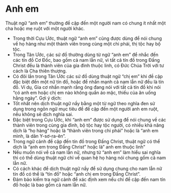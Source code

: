 # Anh em

Thuật ngữ “anh em” thường đề cập đến một người nam có chung ít nhất một cha hoặc mẹ ruột với một người khác.
- Trong thời Cựu Ước, thuật ngữ “anh em” cũng được dùng để nói chung về họ hàng như một thành viên trong cùng một chi phái, thị tộc hay bộ tộc.
- Trong Tân Ước, các sứ đồ thường dùng từ ngữ “anh em” để nhắc đến các tín đồ Cơ Đốc, bao gồm cả nam lẫn nữ, vì tất cả tín đồ trong Đấng Christ đều là thành viên của gia đình thuộc linh, có Đức Chúa Trời với tư cách là Cha thiên thượng.
- Có đôi lần trong Tân Ước các sứ đồ dùng thuật ngữ “chị em” khi đề cập đặc biệt đến một nữ tín đồ, hoặc để nhấn mạnh cả nam lẫn nữ đều là tín đồ.  Ví dụ, Gia cơ nhấn mạnh rằng ông đang nói với tất cả tín đồ khi nói “có anh em hoặc chị em nào không quần áo mặc, thiếu của ăn uống hằng ngày”.
Gợi ý dịch:
- Tốt nhất nên dịch thuật ngữ nầy bằng một từ ngữ theo nghĩa đen sử dụng trong ngôn ngữ mục tiêu để đề cập đến một người anh em ruột, nếu không sẽ dịch nghĩa sai.
- Đặc biệt trong Cựu Ước, khi “anh em” được sử dụng để nói chung về các thành viên trong cùng gia đình, bộ tộc hay tộc người, có nhiều khả năng  dịch là “họ hàng” hoặc là “thành viên trong chi phái” hoặc là “anh em mình, là dân Y-sơ-ra-ên”.
- Trong ngữ cảnh đề cập đến tín đồ trong Đấng Christ, thuật ngữ có thể dịch là “anh em trong Đấng Christ” hoặc là” anh em thuộc linh”
- Nếu muốn nói về cả nam lẫn nữ, nhưng từ “anh em” làm hiểu sai nghĩa thì có thể dùng thuật ngữ chỉ về quan hệ họ hàng nói chung gồm cả nam lẫn nữ.
- Có cách khác để dịch thuật ngữ nầy để sử dụng chung cho nam lẫn nữ tín đồ có thể là “tín đồ” hoặc “anh chị em trong Đấng Christ”.
- Đảm bảo kiểm tra ngữ cảnh để xác định xem nếu chỉ để cập đến nam tín đồ hoặc là bao gồm cả nam lẫn nữ.

